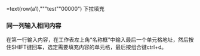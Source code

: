 =text(row(a1),"""test""00000")
下拉填充



### 同一列输入相同内容

在第一行输入内容，在工作表左上角“名称框”中输入最后一个单元格地址，然后按住SHIFT键回车，选定需要填充内容的单元格，最后按组合键ctrl+d。